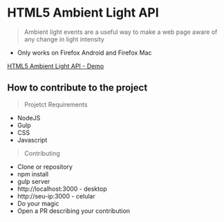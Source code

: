 # HTML5 Ambient Light API

> Ambient light events are a useful way to make a web page aware of any change in light intensity

* Only works on Firefox Android and Firefox Mac

[HTML5 Ambient Light API - Demo](http://henriquemelanda.com.br/ambient-light-api/)


## How to contribute to the project

> Projetct Requirements

* NodeJS
* Gulp
* CSS
* Javascript

> Contributing

* Clone or repository
* npm install
* gulp server
* http://localhost:3000 - desktop
* http://seu-ip:3000 - celular
* Do your magic
* Open a PR describing your contribution
